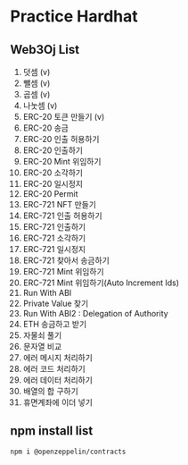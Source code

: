 # Practice Hardhat
## Web3Oj List
1. 덧셈 (v)
2. 뺄셈 (v)
3. 곱셈 (v)
4. 나눗셈 (v)
5. ERC-20 토큰 만들기 (v)
6. ERC-20 송금
7. ERC-20 인출 허용하기
8. ERC-20 인출하기
9. ERC-20 Mint 위임하기
10. ERC-20 소각하기
11. ERC-20 일시정지
12. ERC-20 Permit
13. ERC-721 NFT 만들기
14. ERC-721 인출 허용하기
15. ERC-721 인출하기
16. ERC-721 소각하기
17. ERC-721 일시정지
18. ERC-721 찾아서 송금하기
19. ERC-721 Mint 위임하기
20. ERC-721 Mint 위임하기(Auto Increment Ids)
21. Run With ABI
22. Private Value 찾기
23. Run With ABI2 : Delegation of Authority
24. ETH 송금하고 받기
25. 자물쇠 풀기
26. 문자열 비교
27. 에러 메시지 처리하기
28. 에러 코드 처리하기
29. 에러 데이터 처리하기
30. 배열의 합 구하기
31. 휴면계좌에 이더 넣기

## npm install list
` npm i @openzeppelin/contracts `
